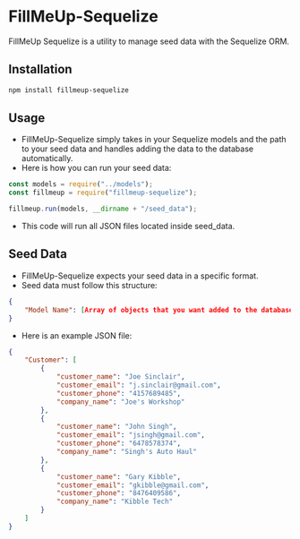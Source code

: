 # FillMeUp-Sequelize

FillMeUp Sequelize is a utility to manage seed data with the Sequelize ORM.

## Installation

```bash
npm install fillmeup-sequelize
```

## Usage

- FillMeUp-Sequelize simply takes in your Sequelize models and the path to your seed data and handles adding the data to the database automatically.
- Here is how you can run your seed data:

```javascript
const models = require("../models");
const fillmeup = require("fillmeup-sequelize");

fillmeup.run(models, __dirname + "/seed_data");
```

- This code will run all JSON files located inside seed_data.

## Seed Data

- FillMeUp-Sequelize expects your seed data in a specific format.
- Seed data must follow this structure:

```json
{
	"Model Name": [Array of objects that you want added to the database]
}
```

- Here is an example JSON file:

```json
{
    "Customer": [
        {
            "customer_name": "Joe Sinclair",
            "customer_email": "j.sinclair@gmail.com",
            "customer_phone": "4157689485",
            "company_name": "Joe's Workshop"
        },
        {
            "customer_name": "John Singh",
            "customer_email": "jsingh@gmail.com",
            "customer_phone": "6478578374",
            "company_name": "Singh's Auto Haul"
        },
        {
            "customer_name": "Gary Kibble",
            "customer_email": "gkibble@gmail.com",
            "customer_phone": "8476409586",
            "company_name": "Kibble Tech"
        }
    ]
}
```